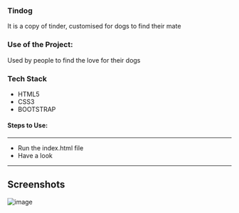 ### Tindog
It is a copy of tinder, customised for dogs to find their mate

### Use of the Project:
Used by people to find the love for their dogs

### Tech Stack
* HTML5
* CSS3
* BOOTSTRAP


#### Steps to Use:

---

- Run the index.html file
- Have a look 

---

## Screenshots 
![image](https://user-images.githubusercontent.com/81305824/125517278-e6dc9bb3-4db9-4d99-9efd-920447ed0513.png)

